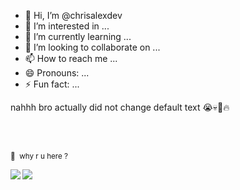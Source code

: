 - 👋 Hi, I’m @chrisalexdev
- 👀 I’m interested in ...
- 🌱 I’m currently learning ...
- 💞️ I’m looking to collaborate on ...
- 📫 How to reach me ...
- 😄 Pronouns: ...
- ⚡ Fun fact: ...

<!---
chrisalexdev/chrisalexdev is a ✨ special ✨ repository because its `README.md` (this file) appears on your GitHub profile.
You can click the Preview link to take a look at your changes.
--->
nahhh bro actually did not change default text 😭💀🙏🔥
<!-- ![Top Langs](https://github-readme-stats.vercel.app/api/top-langs/?username=chrisalexdev&layout=compact) -->
<!-- <br> (<-- btw accessing chrisalex.sigma website requires the albatros network) -->
 <br><br>
<p><small>👀 &nbsp;why r u here ?</small></p>
<img align="left" src="https://profile-counter.glitch.me/chrisalexdev/count.svg" />
<!--- hidden real other counter --->

![](https://komarev.com/ghpvc/?username=chrisalexdev&label=great+visitors&style=pixel&color=84d6fe)
